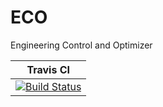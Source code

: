 # ECO

Engineering Control and Optimizer

| Travis CI |
| -------- |
| [![Build Status](https://travis-ci.org/EngineeringLibrary/ECO.svg?branch=master)](https://travis-ci.org/EngineeringLibrary/ECO) |
